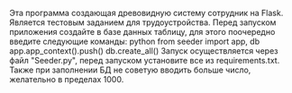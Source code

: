 Эта программа создающая древовидную систему сотрудник на Flask.
Является тестовым заданием для трудоустройства.
Перед запуском приложения создайте в базе данных таблицу, для этого поочередно введите следующие команды:
python
from seeder import app, db
app.app_context().push()
db.create_all()
Запуск осуществляется через файл "Seeder.py", перед запуском установите все из requirements.txt. Также при заполнении БД не советую вводить больше число, желательно в пределах 1000.
